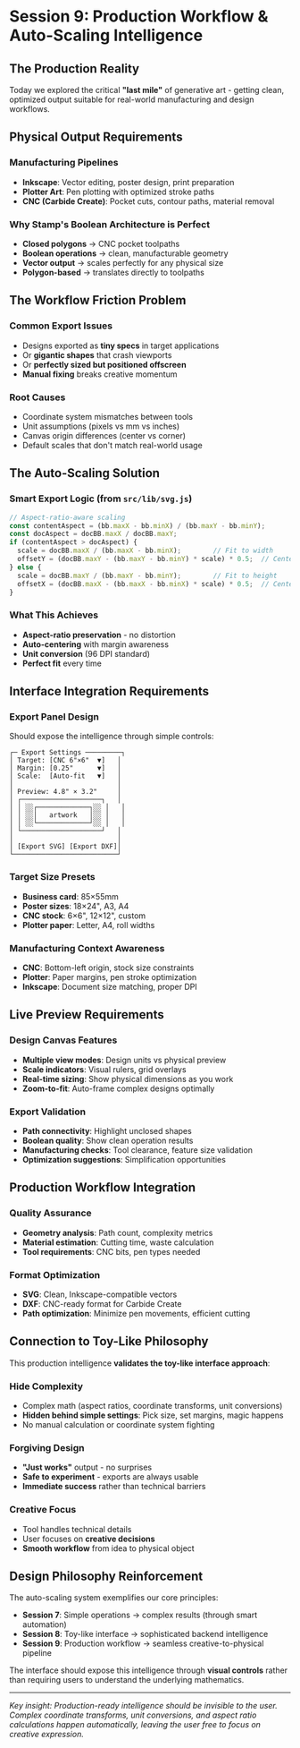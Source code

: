 # Session 9: Production Workflow & Auto-Scaling Intelligence

## The Production Reality

Today we explored the critical **"last mile"** of generative art - getting clean, optimized output suitable for real-world manufacturing and design workflows.

## Physical Output Requirements

### **Manufacturing Pipelines**
- **Inkscape**: Vector editing, poster design, print preparation
- **Plotter Art**: Pen plotting with optimized stroke paths  
- **CNC (Carbide Create)**: Pocket cuts, contour paths, material removal

### **Why Stamp's Boolean Architecture is Perfect**
- **Closed polygons** → CNC pocket toolpaths
- **Boolean operations** → clean, manufacturable geometry
- **Vector output** → scales perfectly for any physical size
- **Polygon-based** → translates directly to toolpaths

## The Workflow Friction Problem

### **Common Export Issues**
- Designs exported as **tiny specs** in target applications
- Or **gigantic shapes** that crash viewports
- Or **perfectly sized but positioned offscreen**
- **Manual fixing** breaks creative momentum

### **Root Causes**
- Coordinate system mismatches between tools
- Unit assumptions (pixels vs mm vs inches)
- Canvas origin differences (center vs corner)
- Default scales that don't match real-world usage

## The Auto-Scaling Solution

### **Smart Export Logic** (from `src/lib/svg.js`)
```javascript
// Aspect-ratio-aware scaling
const contentAspect = (bb.maxX - bb.minX) / (bb.maxY - bb.minY);
const docAspect = docBB.maxX / docBB.maxY;
if (contentAspect > docAspect) {
  scale = docBB.maxX / (bb.maxX - bb.minX);        // Fit to width
  offsetY = (docBB.maxY - (bb.maxY - bb.minY) * scale) * 0.5;  // Center vertically
} else {
  scale = docBB.maxY / (bb.maxY - bb.minY);        // Fit to height  
  offsetX = (docBB.maxX - (bb.maxX - bb.minX) * scale) * 0.5;  // Center horizontally
}
```

### **What This Achieves**
- **Aspect-ratio preservation** - no distortion
- **Auto-centering** with margin awareness
- **Unit conversion** (96 DPI standard)
- **Perfect fit** every time

## Interface Integration Requirements

### **Export Panel Design**
Should expose the intelligence through simple controls:
```
┌─ Export Settings ─────────┐
│ Target: [CNC 6"×6"  ▼]   │
│ Margin: [0.25"      ▼]   │  
│ Scale:  [Auto-fit   ▼]   │
│                          │
│ Preview: 4.8" × 3.2"     │
│ ┌────────────────────┐   │
│ │ ░░┌─────────────┐░░ │   │ 
│ │ ░░│   artwork   │░░ │   │
│ │ ░░└─────────────┘░░ │   │
│ └────────────────────┘   │
│                          │
│ [Export SVG] [Export DXF]│
└──────────────────────────┘
```

### **Target Size Presets**
- **Business card**: 85×55mm
- **Poster sizes**: 18×24", A3, A4
- **CNC stock**: 6×6", 12×12", custom
- **Plotter paper**: Letter, A4, roll widths

### **Manufacturing Context Awareness**
- **CNC**: Bottom-left origin, stock size constraints
- **Plotter**: Paper margins, pen stroke optimization  
- **Inkscape**: Document size matching, proper DPI

## Live Preview Requirements

### **Design Canvas Features**
- **Multiple view modes**: Design units vs physical preview
- **Scale indicators**: Visual rulers, grid overlays
- **Real-time sizing**: Show physical dimensions as you work
- **Zoom-to-fit**: Auto-frame complex designs optimally

### **Export Validation**
- **Path connectivity**: Highlight unclosed shapes
- **Boolean quality**: Show clean operation results
- **Manufacturing checks**: Tool clearance, feature size validation
- **Optimization suggestions**: Simplification opportunities

## Production Workflow Integration

### **Quality Assurance**
- **Geometry analysis**: Path count, complexity metrics
- **Material estimation**: Cutting time, waste calculation
- **Tool requirements**: CNC bits, pen types needed

### **Format Optimization**
- **SVG**: Clean, Inkscape-compatible vectors
- **DXF**: CNC-ready format for Carbide Create  
- **Path optimization**: Minimize pen movements, efficient cutting

## Connection to Toy-Like Philosophy

This production intelligence **validates the toy-like interface approach**:

### **Hide Complexity**
- Complex math (aspect ratios, coordinate transforms, unit conversions) 
- **Hidden behind simple settings**: Pick size, set margins, magic happens
- No manual calculation or coordinate system fighting

### **Forgiving Design**
- **"Just works"** output - no surprises
- **Safe to experiment** - exports are always usable
- **Immediate success** rather than technical barriers

### **Creative Focus**
- Tool handles technical details
- User focuses on **creative decisions**
- **Smooth workflow** from idea to physical object

## Design Philosophy Reinforcement

The auto-scaling system exemplifies our core principles:

- **Session 7**: Simple operations → complex results (through smart automation)
- **Session 8**: Toy-like interface → sophisticated backend intelligence
- **Session 9**: Production workflow → seamless creative-to-physical pipeline

The interface should expose this intelligence through **visual controls** rather than requiring users to understand the underlying mathematics.

---

*Key insight: Production-ready intelligence should be invisible to the user. Complex coordinate transforms, unit conversions, and aspect ratio calculations happen automatically, leaving the user free to focus on creative expression.* 